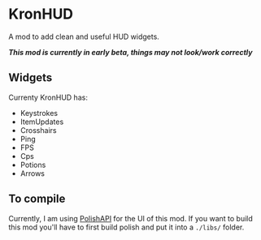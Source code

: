 # KronHUD

A mod to add clean and useful HUD widgets.

***This mod is currently in early beta, things may not look/work correctly***

## Widgets

Currenty KronHUD has: 

- Keystrokes
- ItemUpdates
- Crosshairs
- Ping
- FPS
- Cps
- Potions
- Arrows

## To compile

Currently, I am using [PolishAPI](https://github.com/DarkKronicle/Polish) for the UI of this mod. If you want to build this mod you'll have to first build polish and put it into a `./libs/` folder.